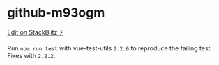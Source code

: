 # github-m93ogm

[Edit on StackBlitz ⚡️](https://stackblitz.com/edit/github-m93ogm)

Run `npm run test` with vue-test-utils `2.2.6` to reproduce the failing test. Fixes with `2.2.2`.
